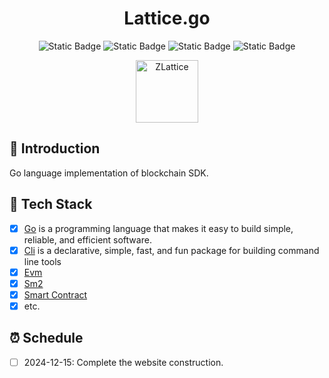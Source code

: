 <h1 align="center">Lattice.go</h1>

<p align="center">
    <img alt="Static Badge" src="https://img.shields.io/badge/go-v1.22.8-blue?logo=go">
    <img alt="Static Badge" src="https://img.shields.io/badge/build-passing-green?logo=github">
    <img alt="Static Badge" src="https://img.shields.io/badge/release-v1.0.0-blue?logo=adguard">
    <img alt="Static Badge" src="https://img.shields.io/badge/Evm-support-orange?logo=ethereum">
</p>

<p align="center">
  <a href="https://golattice.vercel.app/">
    <img src="https://golattice.vercel.app/logo.svg" alt="ZLattice" width="100">
  </a>
</p>

## 📖 Introduction

Go language implementation of blockchain SDK.

## 🚀 Tech Stack

- [x] [Go](https://go.dev/) is a programming language that makes it easy to build simple, reliable, and efficient software.
- [x] [Cli](https://github.com/urfave/cli) is a declarative, simple, fast, and fun package for building command line tools
- [x] [Evm](https://github.com/ethereum/go-ethereum)
- [x] [Sm2](https://github.com/emmansun/gmsm)
- [x] [Smart Contract]()
- [x] etc.

## ⏰ Schedule

- [ ] 2024-12-15: Complete the website construction.
